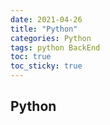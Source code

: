 ```yaml
---
date: 2021-04-26
title: "Python"
categories: Python
tags: python BackEnd
toc: true  
toc_sticky: true 
---
```


## Python
